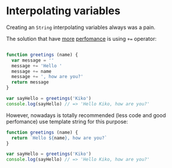 # Interpolating variables

Creating an `String` interpolating variables always was a pain.

The solution that have [more](https://jsperf.com/concat-vs-plus-vs-join) [perfomance](https://jsperf.com/string-concat-fast/17) is using `+=` operator:

```js

function greetings (name) {
  var message = ''
  message += 'Hello '
  message += name
  message += ', how are you?'
  return message
}

var sayHello = greetings('Kiko')
console.log(sayHello) // => 'Hello Kiko, how are you?'
```

However, nowadays is totally recommended (less code and good perfomance) use template string for this purpose:

```js
function greetings (name) {
  return `Hello ${name}, how are you?`
}

var sayHello = greetings('Kiko')
console.log(sayHello) // => 'Hello Kiko, how are you?'
```
